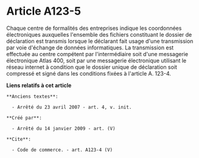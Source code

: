 # Article A123-5

Chaque centre de formalités des entreprises indique les coordonnées électroniques auxquelles l'ensemble des fichiers
constituant le dossier de déclaration est transmis lorsque le déclarant fait usage d'une transmission par voie d'échange de
données informatiques. La transmission est effectuée au centre compétent par l'intermédiaire soit d'une messagerie
électronique Atlas 400, soit par une messagerie électronique utilisant le réseau internet à condition que le dossier unique
de déclaration soit compressé et signé dans les conditions fixées à l'article A. 123-4.

**Liens relatifs à cet article**

	**Anciens textes**:

	  - Arrêté du 23 avril 2007 - art. 4, v. init.

	**Créé par**:

	  - Arrêté du 14 janvier 2009 - art. (V)

	**Cite**:

	  - Code de commerce. - art. A123-4 (V)
